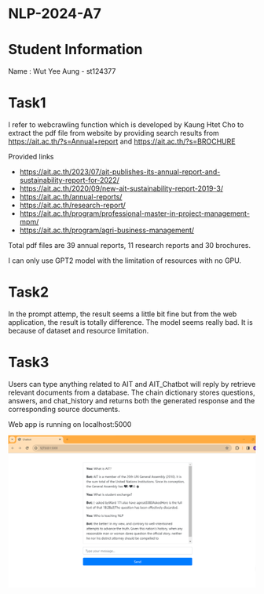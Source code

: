 # NLP-2024-A7

# Student Information

Name : Wut Yee Aung - st124377

# Task1

I refer to webcrawling function which is developed by Kaung Htet Cho to extract the pdf file from website by providing search results from https://ait.ac.th/?s=Annual+report and https://ait.ac.th/?s=BROCHURE

Provided links
-   https://ait.ac.th/2023/07/ait-publishes-its-annual-report-and-sustainability-report-for-2022/
-   https://ait.ac.th/2020/09/new-ait-sustainability-report-2019-3/
-   https://ait.ac.th/annual-reports/
-   https://ait.ac.th/research-report/
-   https://ait.ac.th/program/professional-master-in-project-management-mpm/
-   https://ait.ac.th/program/agri-business-management/

Total pdf files are 39 annual reports, 11 research reports and 30 brochures.

I can only use GPT2 model with the limitation of resources with no GPU.

<!-- %cd ./model_gpt2
!git clone https://huggingface.co/anas-awadalla/gpt2-span-head-few-shot-k-16-finetuned-squad-seed-0 -->

# Task2
In the prompt attemp, the result seems a little bit fine but from the web application, the result is totally difference. The model seems really bad. It is because of dataset and resource limitation.

# Task3
Users can type anything related to AIT and AIT_Chatbot will reply by retrieve relevant documents from a database. The chain dictionary stores questions, answers, and chat_history and returns both the generated response and the corresponding source documents.

Web app is running on localhost:5000

![Web application](figures/ait_chatbot_webpage.png)
